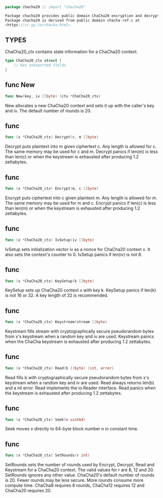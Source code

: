 ```go
package chacha20 // import "chacha20"
```
```go
Package chacha20 provides public domain ChaCha20 encryption and decryption.
Package chacha20 is derived from public domain chacha-ref.c at
<https://cr.yp.to/chacha.html>.
```
## TYPES

ChaCha20_ctx contains state information for a ChaCha20 context.
```go
type ChaCha20_ctx struct {
	// Has unexported fields.
}
```
## func New
```go
func New(key, iv []byte) (ctx *ChaCha20_ctx)
```
New allocates a new ChaCha20 context and sets it up with the caller's key
and iv. The default number of rounds is 20.

## func 
```go
func (x *ChaCha20_ctx) Decrypt(c, m []byte)
```
Decrypt puts plaintext into m given ciphertext c. Any length is allowed
for c. The same memory may be used for c and m. Decrypt panics if len(m)
is less than len(c) or when the keystream is exhausted after producing 1.2
zettabytes.

## func 
```go
func (x *ChaCha20_ctx) Encrypt(m, c []byte)
```
Encrypt puts ciphertext into c given plaintext m. Any length is allowed
for m. The same memory may be used for m and c. Encrypt panics if len(c)
is less than len(m) or when the keystream is exhausted after producing 1.2
zettabytes.

## func 
```go
func (x *ChaCha20_ctx) IvSetup(iv []byte)
```
IvSetup sets initialization vector iv as a nonce for ChaCha20 context x.
It also sets the context's counter to 0. IvSetup panics if len(iv) is not 8.

## func 
```go
func (x *ChaCha20_ctx) KeySetup(k []byte)
```
KeySetup sets up ChaCha20 context x with key k. KeySetup panics if len(k) is
not 16 or 32. A key length of 32 is recommended.

## func 
```go
func (x *ChaCha20_ctx) Keystream(stream []byte)
```
Keystream fills stream with cryptographically secure pseudorandom bytes from
x's keystream when a random key and iv are used. Keystream panics when the
ChaCha keystream is exhausted after producing 1.2 zettabytes.

## func 
```go
func (x *ChaCha20_ctx) Read(b []byte) (int, error)
```
Read fills b with cryptographically secure pseudorandom bytes from x's
keystream when a random key and iv are used. Read always returns len(b) and
a nil error. Read implements the io.Reader interface. Read panics when the
keystream is exhausted after producing 1.2 zettabytes.

## func 
```go
func (x *ChaCha20_ctx) Seek(n uint64)
```
Seek moves x directly to 64-byte block number n in constant time.

## func 
```go
func (x *ChaCha20_ctx) SetRounds(r int)
```
SetRounds sets the number of rounds used by Encrypt, Decrypt, Read and
Keystream for a ChaCha20 context. The valid values for r are 8, 12 and 20.
SetRounds ignores any other value. ChaCha20's default number of rounds is
20. Fewer rounds may be less secure. More rounds consume more compute time.
ChaCha8 requires 8 rounds, ChaCha12 requires 12 and ChaCha20 requires 20.


